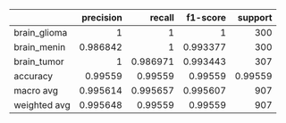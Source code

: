 |              |   precision |   recall |   f1-score |   support |
|:-------------|------------:|---------:|-----------:|----------:|
| brain_glioma |    1        | 1        |   1        | 300       |
| brain_menin  |    0.986842 | 1        |   0.993377 | 300       |
| brain_tumor  |    1        | 0.986971 |   0.993443 | 307       |
| accuracy     |    0.99559  | 0.99559  |   0.99559  |   0.99559 |
| macro avg    |    0.995614 | 0.995657 |   0.995607 | 907       |
| weighted avg |    0.995648 | 0.99559  |   0.99559  | 907       |